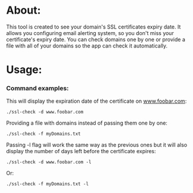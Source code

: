 <h1>About:</h1>
This tool is created to see your domain's SSL certificates expiry date. It allows you configuring email alerting system, so you don't miss your certificate's expiry date. You can check domains one by one or provide a file with all of your domains so the app can check it automatically.
<h1>Usage:</h1>
<h3>Command examples:</h3>

This will display the expiration date of the certificate on www.foobar.com:
```shell
./ssl-check -d www.foobar.com
```
Providing a file with domains instead of passing them one by one:
```shell
./ssl-check -f myDomains.txt 
```
Passing -l flag will work the same way as the previous ones but it will also display the number of days left before the certificate expires:
```shell
./ssl-check -d www.foobar.com -l
```
Or:
```shell
./ssl-check -f myDomains.txt -l
```
